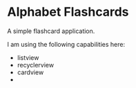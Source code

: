 # Alphabet Flashcards
A simple flashcard application. 

I am using the following capabilities here:
- listview
- recyclerview
- cardview
- 